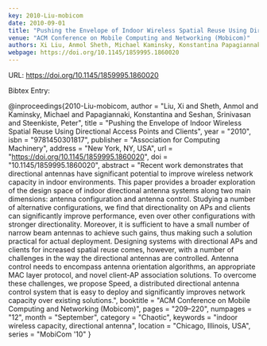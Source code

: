 ```yaml
---
key: 2010-Liu-mobicom
date: 2010-09-01
title: "Pushing the Envelope of Indoor Wireless Spatial Reuse Using Directional Access Points and Clients"
venue: "ACM Conference on Mobile Computing and Networking (Mobicom)"
authors: Xi Liu, Anmol Sheth, Michael Kaminsky, Konstantina Papagiannaki, Srinivasan Seshan and Peter Steenkiste
webpage: https://doi.org/10.1145/1859995.1860020
---
```


URL: https://doi.org/10.1145/1859995.1860020

Bibtex Entry:

@inproceedings{2010-Liu-mobicom,
    author = "Liu, Xi and Sheth, Anmol and Kaminsky, Michael and Papagiannaki, Konstantina and Seshan, Srinivasan and Steenkiste, Peter",
    title = "Pushing the Envelope of Indoor Wireless Spatial Reuse Using Directional Access Points and Clients",
    year = "2010",
    isbn = "9781450301817",
    publisher = "Association for Computing Machinery",
    address = "New York, NY, USA",
    url = "https://doi.org/10.1145/1859995.1860020",
    doi = "10.1145/1859995.1860020",
    abstract = "Recent work demonstrates that directional antennas have significant potential to improve wireless network capacity in indoor environments. This paper provides a broader exploration of the design space of indoor directional antenna systems along two main dimensions: antenna configuration and antenna control. Studying a number of alternative configurations, we find that directionality on APs and clients can significantly improve performance, even over other configurations with stronger directionality. Moreover, it is sufficient to have a small number of narrow beam antennas to achieve such gains, thus making such a solution practical for actual deployment. Designing systems with directional APs and clients for increased spatial reuse comes, however, with a number of challenges in the way the directional antennas are controlled. Antenna control needs to encompass antenna orientation algorithms, an appropriate MAC layer protocol, and novel client-AP association solutions. To overcome these challenges, we propose Speed, a distributed directional antenna control system that is easy to deploy and significantly improves network capacity over existing solutions.",
    booktitle = "ACM Conference on Mobile Computing and Networking (Mobicom)",
    pages = "209–220",
    numpages = "12",
    month = "September",
    category = "Chaotic",
    keywords = "indoor wireless capacity, directional antenna",
    location = "Chicago, Illinois, USA",
    series = "MobiCom '10"
}

